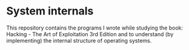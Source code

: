 # System internals

This repository contains the programs I wrote while studying the book: Hacking - The Art of Exploitation 3rd Edition and to understand (by implementing) the internal structure of operating systems.

